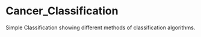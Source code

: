 # Cancer_Classification
Simple Classification showing different methods of classification algorithms.
